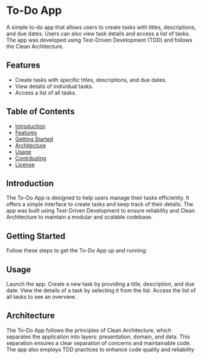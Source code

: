 # To-Do App

A simple to-do app that allows users to create tasks with titles, descriptions, and due dates. Users can also view task details and access a list of tasks. The app was developed using Test-Driven Development (TDD) and follows the Clean Architecture.

## Features

- Create tasks with specific titles, descriptions, and due dates.
- View details of individual tasks.
- Access a list of all tasks.

## Table of Contents

- [Introduction](#introduction)
- [Features](#features)
- [Getting Started](#getting-started)
- [Architecture](#architecture)
- [Usage](#usage)
- [Contributing](#contributing)
- [License](#license)

## Introduction

The To-Do App is designed to help users manage their tasks efficiently. It offers a simple interface to create tasks and keep track of their details. The app was built using Test-Driven Development to ensure reliability and Clean Architecture to maintain a modular and scalable codebase.

## Getting Started

Follow these steps to get the To-Do App up and running:

## Usage
Launch the app.
Create a new task by providing a title, description, and due date.
View the details of a task by selecting it from the list.
Access the list of all tasks to see an overview.

## Architecture
The To-Do App follows the principles of Clean Architecture, which separates the application into layers: presentation, domain, and data. This separation ensures a clear separation of concerns and maintainable code. The app also employs TDD practices to enhance code quality and reliability
